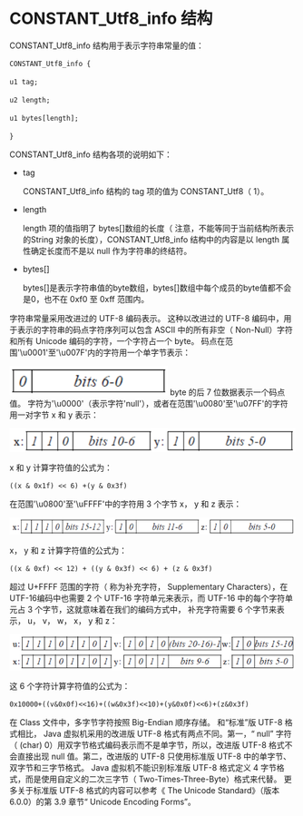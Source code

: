 # CONSTANT_Utf8_info 结构 

CONSTANT_Utf8_info 结构用于表示字符串常量的值：

```
CONSTANT_Utf8_info {

u1 tag;

u2 length;

u1 bytes[length];

}
```

CONSTANT_Utf8_info 结构各项的说明如下：

* tag

  CONSTANT_Utf8_info 结构的 tag 项的值为 CONSTANT_Utf8（ 1）。

* length

  length 项的值指明了 bytes[]数组的长度（ 注意，不能等同于当前结构所表示的String 对象的长度），CONSTANT_Utf8_info 结构中的内容是以 length 属性确定长度而不是以 null 作为字符串的终结符。

* bytes[]

  bytes[]是表示字符串值的byte数组，bytes[]数组中每个成员的byte值都不会是0，也不在 0xf0 至 0xff 范围内。

字符串常量采用改进过的 UTF-8 编码表示。 这种以改进过的 UTF-8 编码中，用于表示的字符串的码点字符序列可以包含 ASCII 中的所有非空（ Non-Null）字符和所有 Unicode 编码的字符，一个字符占一个 byte。
码点在范围'\u0001'至'\u007F'内的字符用一个单字节表示：

![](img/1.png)
byte 的后 7 位数据表示一个码点值。
字符为'\u0000'（表示字符'null'），或者在范围'\u0080'至'\u07FF'的字符用一对字节 x 和 y 表示： 

![](img/2.png)

x 和 y 计算字符值的公式为：

```
((x & 0x1f) << 6) +(y & 0x3f)
```

在范围'\u0800'至'\uFFFF'中的字符用 3 个字节 x， y 和 z 表示： 

![](img/3.png)

x， y 和 z 计算字符值的公式为：


```
((x & 0xf) << 12) + ((y & 0x3f) << 6) + (z & 0x3f)
```


超过 U+FFFF 范围的字符（ 称为补充字符， Supplementary Characters），在 UTF-16编码中也需要 2 个 UTF-16 字符单元来表示，而 UTF-16 中的每个字符单元占 3 个字节，这就意味着在我们的编码方式中， 补充字符需要 6 个字节来表示， u， v， w， x， y 和 z：

 ![](img/4.png)

这 6 个字符计算字符值的公式为：


```
0x10000+((v&0x0f)<<16)+((w&0x3f)<<10)+(y&0x0f)<<6)+(z&0x3f)
```


在 Class 文件中，多字节字符按照 Big-Endian 顺序存储。
和“标准”版 UTF-8 格式相比， Java 虚拟机采用的改进版 UTF-8 格式有两点不同。第一，“ null” 字符（ (char) 0）用双字节格式编码表示而不是单字节，所以，改进版 UTF-8 格式不会直接出现 null 值。第二，改进版的 UTF-8 只使用标准版 UTF-8 中的单字节、双字节和三字节格式。 Java 虚拟机不能识别标准版 UTF-8 格式定义 4 字节格式，而是使用自定义的二次三字节（ Two-Times-Three-Byte）格式来代替。
更多关于标准版 UTF-8 格式的内容可以参考《 The Unicode Standard》（版本 6.0.0）的第 3.9 章节“ Unicode Encoding Forms”。 




